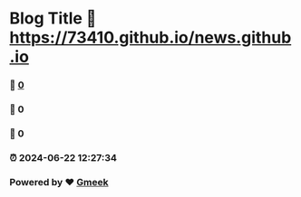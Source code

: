 # Blog Title :link: https://73410.github.io/news.github.io 
### :page_facing_up: [0](https://73410.github.io/news.github.io/tag.html) 
### :speech_balloon: 0 
### :hibiscus: 0 
### :alarm_clock: 2024-06-22 12:27:34 
### Powered by :heart: [Gmeek](https://github.com/Meekdai/Gmeek)
